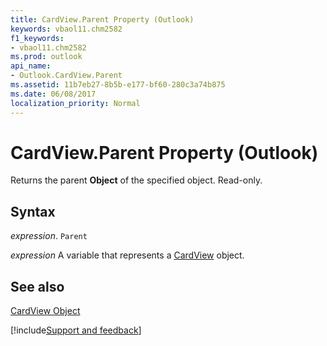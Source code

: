 ```yaml
---
title: CardView.Parent Property (Outlook)
keywords: vbaol11.chm2582
f1_keywords:
- vbaol11.chm2582
ms.prod: outlook
api_name:
- Outlook.CardView.Parent
ms.assetid: 11b7eb27-8b5b-e177-bf60-280c3a74b875
ms.date: 06/08/2017
localization_priority: Normal
---
```



# CardView.Parent Property (Outlook)

Returns the parent  **Object** of the specified object. Read-only.


## Syntax

_expression_. `Parent`

_expression_ A variable that represents a [CardView](./Outlook.CardView.md) object.


## See also


[CardView Object](Outlook.CardView.md)

[!include[Support and feedback](~/includes/feedback-boilerplate.md)]